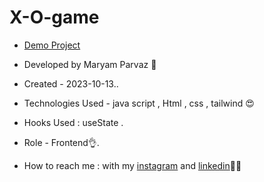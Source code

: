# X-O-game
- [Demo Project](https://maryamparvaz.github.io/accordion-menu-3/)

- Developed by Maryam Parvaz 🙎

- Created - 2023-10-13..

- Technologies Used - java script , Html , css , tailwind 😍

- Hooks Used : useState .

- Role - Frontend👌.

- How to reach me : with my [instagram](https://www.instagram.com/maryamparvaz_web) and [linkedin](https://www.linkedin.com/in/maryam-parvaz-3687b327a/)👩‍💻
